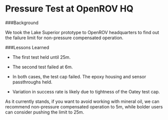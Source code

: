 Pressure Test at OpenROV HQ
===================================

###Background

We took the Lake Superior prototype to OpenROV headquarters to find out the failure limit for non-pressure compensated operation. 

###Lessons Learned

* The first test held until 25m. 

* The second test failed at 6m. 

* In both cases, the test cap failed. The epoxy housing and sensor passthroughs held. 

* Variation in success rate is likely due to tightness of the Oatey test cap. 

As it currently stands, if you want to avoid working with mineral oil, we can recommend non-pressure compensated operation to 5m, while bolder users can consider pushing the limit to 25m. 

